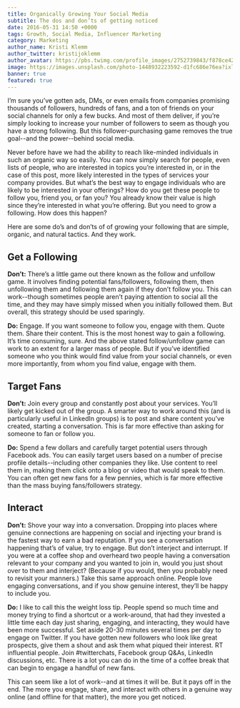 ```yaml
---
title: Organically Growing Your Social Media
subtitle: The dos and don’ts of getting noticed 
date: 2016-05-31 14:50 +0000
tags: Growth, Social Media, Influencer Marketing
category: Marketing
author_name: Kristi Klemm
author_twitter: kristijoklemm
author_avatar: https://pbs.twimg.com/profile_images/2752739843/f878ce42bbeb25aec4c29e24240ae98d.png
image: https://images.unsplash.com/photo-1448932223592-d1fc686e76ea?ixlib=rb-0.3.5&q=80&fm=jpg&crop=entropy&s=cffce9bd4caba642d5c73117cd5953dc
banner: true
featured: true
---
```


I’m sure you’ve gotten ads, DMs, or even emails from companies promising thousands of followers, hundreds of fans, and a ton of friends on your social channels for only a few bucks. And most of them deliver, if you’re simply looking to increase your number of followers to seem as though you have a strong following. But this follower-purchasing game removes the true goal--and the power--behind social media.

Never before have we had the ability to reach like-minded individuals in such an organic way so easily. You can now simply search for people, even lists of people, who are interested in topics you’re interested in, or in the case of this post, more likely interested in the types of services your company provides. But what’s the best way to engage individuals who are likely to be interested in your offerings? How do you get these people to follow you, friend you, or fan you? You already know their value is high since they’re interested in what you’re offering. But you need to grow a following. How does this happen? 

Here are some do’s and don’ts of of growing your following that are simple, organic, and natural tactics. And they work.

## Get a Following

**Don’t:** There’s a little game out there known as the follow and unfollow game. It involves finding potential fans/followers, following them, then unfollowing them and following them again if they don’t follow you. This can work--though sometimes people aren’t paying attention to social all the time, and they may have simply missed when you initially followed them. But overall, this strategy should be used sparingly.

**Do:** Engage. If you want someone to follow you, engage with them. Quote them. Share their content. This is the most honest way to gain a following. It’s time consuming, sure. And the above stated follow/unfollow game can work to an extent for a larger mass of people. But if you’ve identified someone who you think would find value from your social channels, or even more importantly, from whom you find value, engage with them.

## Target Fans

**Don’t:** Join every group and constantly post about your services. You’ll likely get kicked out of the group. A smarter way to work around this (and is particularly useful in LinkedIn groups) is to post and share content you’ve created, starting a conversation. This is far more effective than asking for someone to fan or follow you.

**Do:** Spend a few dollars and carefully target potential users through Facebook ads. You can easily target users based on a number of precise profile details--including other companies they like. Use content to reel them in, making them click onto a blog or video that would speak to them. You can often get new fans for a few pennies, which is far more effective than the mass buying fans/followers strategy.

## Interact

**Don’t:** Shove your way into a conversation. Dropping into places where genuine connections are happening on social and injecting your brand is the fastest way to earn a bad reputation. If you see a conversation happening that’s of value, try to engage. But don’t interject and interrupt. If you were at a coffee shop and overheard two people having a conversation relevant to your company and you wanted to join in, would you just shout over to them and interject? (Because if you would, then you probably need to revisit your manners.) Take this same approach online. People love engaging conversations, and if you show genuine interest, they’ll be happy to include you.

**Do:** I like to call this the weight loss tip. People spend so much time and money trying to find a shortcut or a work-around, that had they invested a little time each day just sharing, engaging, and interacting, they would have been more successful. Set aside 20-30 minutes several times per day to engage on Twitter. If you have gotten new followers who look like great prospects, give them a shout and ask them what piqued their interest. RT influential people. Join #twitterchats, Facebook group Q&As, LinkedIn discussions, etc. There is a lot you can do in the time of a coffee break that can begin to engage a handful of new fans.

This can seem like a lot of work--and at times it will be. But it pays off in the end. The more you engage, share, and interact with others in a genuine way online (and offline for that matter), the more you get noticed.